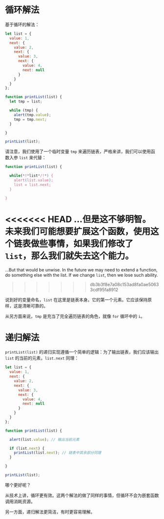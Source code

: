 # 循环解法

基于循环的解法：

```js run
let list = {
  value: 1,
  next: {
    value: 2,
    next: {
      value: 3,
      next: {
        value: 4,
        next: null
      }
    }
  }
};

function printList(list) {
  let tmp = list;

  while (tmp) {
    alert(tmp.value);
    tmp = tmp.next;
  }

}

printList(list);
```

请注意，我们使用了一个临时变量 `tmp` 来遍历链表，严格来讲，我们可以使用函数入参 `list` 来代替：

```js
function printList(list) {

  while(*!*list*/!*) {
    alert(list.value);
    list = list.next;
  }

}
```

<<<<<<< HEAD
...但是这不够明智。未来我们可能想要扩展这个函数，使用这个链表做些事情，如果我们修改了 `list`，那么我们就失去这个能力。
=======
...But that would be unwise. In the future we may need to extend a function, do something else with the list. If we change `list`, then we lose such ability.
>>>>>>> db3b3f8e7a08c153ad8fa0ae50633cdf95fa8912

说到好的变量命名，`list` 在这里是链表本身。它的第一个元素。它应该保持原样，这是清晰可靠的。

从另方面来说，`tmp` 是充当了完全遍历链表的角色，就像 `for` 循环中的 `i`。

# 递归解法

`printList(list)` 的递归实现遵循一个简单的逻辑：为了输出链表，我们应该输出 `list` 的当前的元素，`list.next` 同理：

```js run
let list = {
  value: 1,
  next: {
    value: 2,
    next: {
      value: 3,
      next: {
        value: 4,
        next: null
      }
    }
  }
};

function printList(list) {

  alert(list.value); // 输出当前元素

  if (list.next) {
    printList(list.next); // 链表中其余部分同理
  }

}

printList(list);
```

哪个更好呢？

从技术上讲，循环更有效。这两个解法的做了同样的事情，但循环不会为嵌套函数调用消耗资源。

另一方面，递归解法更简洁，有时更容易理解。
